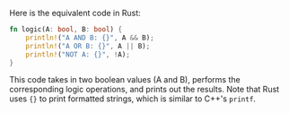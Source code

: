 Here is the equivalent code in Rust:

```rust
fn logic(A: bool, B: bool) {
    println!("A AND B: {}", A && B);
    println!("A OR B: {}", A || B);
    println!("NOT A: {}", !A);
}
```

This code takes in two boolean values (A and B), performs the corresponding logic operations, and prints out the results. Note that Rust uses `{}` to print formatted strings, which is similar to C++'s `printf`.
